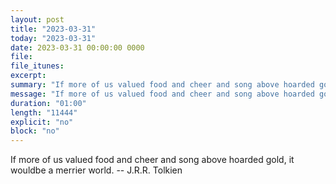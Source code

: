 ```yaml
---
layout: post
title: "2023-03-31"
today: "2023-03-31"
date: 2023-03-31 00:00:00 0000
file:
file_itunes:
excerpt:
summary: "If more of us valued food and cheer and song above hoarded gold, it wouldbe a merrier world. -- J.R.R. Tolkien"
message: "If more of us valued food and cheer and song above hoarded gold, it wouldbe a merrier world. -- J.R.R. Tolkien"
duration: "01:00"
length: "11444"
explicit: "no"
block: "no"
---
```

If more of us valued food and cheer and song above hoarded gold, it wouldbe a merrier world. -- J.R.R. Tolkien

